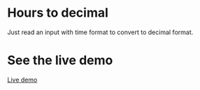 Hours to decimal
================

Just read an input with time format to convert to decimal format.

# See the live demo
[Live demo](https://gscavalcante.github.io/hours-to-decimal/)
